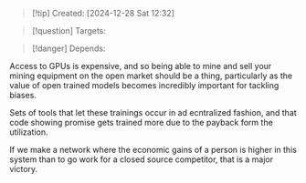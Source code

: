 
>[!tip] Created: [2024-12-28 Sat 12:32]

>[!question] Targets: 

>[!danger] Depends: 

Access to GPUs is expensive, and so being able to mine and sell your mining equipment on the open market should be a thing, particularly as the value of open trained models becomes incredibly important for tackling biases.

Sets of tools that let these trainings occur in ad ecntralized fashion, and that code showing promise gets trained more due to the payback form the utilization.

If we make a network where the economic gains of a person is higher in this system than to go work for a closed source competitor, that is a major victory.